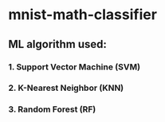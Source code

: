 # mnist-math-classifier

## ML algorithm used:
### 1. Support Vector Machine (SVM)
### 2. K-Nearest Neighbor (KNN)
### 3. Random Forest (RF)
